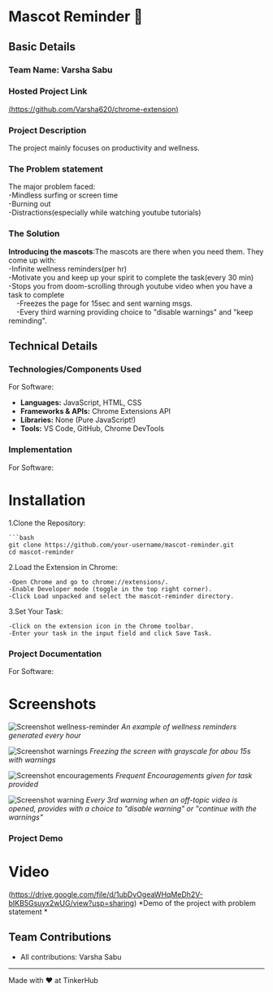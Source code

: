 # Mascot Reminder 🎯


## Basic Details
### Team Name: Varsha Sabu

### Hosted Project Link
[(https://github.com/Varsha620/chrome-extension)](https://github.com/Varsha620/chrome-extension)

### Project Description
The project mainly focuses on productivity and wellness. 

### The Problem statement
The major problem faced:<br/>
-Mindless surfing or screen time<br/>
-Burning out<br/>
-Distractions(especially while watching youtube tutorials)

### The Solution
**Introducing the mascots**:The mascots are there when you need them. They come up with:<br/>
-Infinite wellness reminders(per hr)<br/>
-Motivate you and keep up your spirit to complete the task(every 30 min)<br/>
-Stops you from doom-scrolling through youtube video when you have a task to complete<br/>
&nbsp;&nbsp;&nbsp;&nbsp;-Freezes the page for 15sec and sent warning msgs.<br/>
&nbsp;&nbsp;&nbsp;&nbsp;-Every third warning providing choice to "disable warnings" and "keep reminding".<br/>

## Technical Details
### Technologies/Components Used
For Software:
- **Languages:** JavaScript, HTML, CSS  
- **Frameworks & APIs:** Chrome Extensions API  
- **Libraries:** None (Pure JavaScript!)  
- **Tools:** VS Code, GitHub, Chrome DevTools 


### Implementation
For Software:
# Installation
1.Clone the Repository:

    ```bash
    git clone https://github.com/your-username/mascot-reminder.git
    cd mascot-reminder

2.Load the Extension in Chrome:

    -Open Chrome and go to chrome://extensions/.
    -Enable Developer mode (toggle in the top right corner).
    -Click Load unpacked and select the mascot-reminder directory.

3.Set Your Task:

    -Click on the extension icon in the Chrome toolbar.
    -Enter your task in the input field and click Save Task.


### Project Documentation
For Software:

# Screenshots 
![Screenshot wellness-reminder](https://github.com/user-attachments/assets/87e4b346-3828-4751-9d0e-e12cb537ba13)
*An example of wellness reminders generated every hour*

![Screenshot warnings](https://github.com/user-attachments/assets/504e5a7e-d3e3-4f9c-8b56-73aca3cd4f10)
*Freezing the screen with grayscale for abou 15s with warnings*

![Screenshot encouragements](https://github.com/user-attachments/assets/c4c24573-0fa5-443f-a1e4-7859d8e16079)
*Frequent Encouragements given for task provided*

![Screenshot warning](https://github.com/user-attachments/assets/091f19fe-04a6-407e-aceb-d18f42876a16)
*Every 3rd warning when an off-topic video is opened, provides with a choice to "disable warning" or "continue with the warnings"*


### Project Demo
# Video
(https://drive.google.com/file/d/1ubDvOgeaWHqMeDh2V-bIKB5Gsuyx2wUG/view?usp=sharing)
*Demo of the project with problem statement *


## Team Contributions
- All contributions: Varsha Sabu

---
Made with ❤️ at TinkerHub
